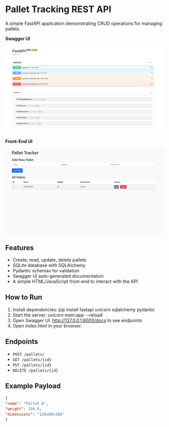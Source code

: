 # Pallet Tracking REST API

A simple FastAPI application demonstrating CRUD operations for managing pallets.

**Swagger UI**

![Swagger UI](screenshots/swagger_ui.png)




**Front-End UI**

![Front-End](screenshots/front_end.png)


## Features

- Create, read, update, delete pallets
- SQLite database with SQLAlchemy
- Pydantic schemas for validation
- Swagger UI auto-generated documentation
- A simple HTML/JavaScript front-end to interact with the API

## How to Run

1. Install dependencies:
pip install fastapi uvicorn sqlalchemy pydantic
2. Start the server: 
uvicorn main:app --reload
3. Open Swagger UI:
http://127.0.0.1:8000/docs to see endpoints
4. Open index.html in your browser. 


## Endpoints

- `POST /pallets/`
- `GET /pallets/{id}`
- `PUT /pallets/{id}`
- `DELETE /pallets/{id}`

## Example Payload

```json
{
"name": "Pallet A",
"weight": 100.0,
"dimensions": "120x80x100"
}


